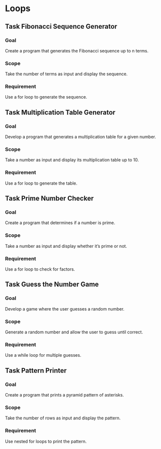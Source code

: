 # Loops
## Task Fibonacci Sequence Generator 
### Goal
 Create a program that generates the Fibonacci sequence up to n terms. 
### Scope
 Take the number of terms as input and display the sequence. 
### Requirement
 Use a for loop to generate the sequence.

## Task Multiplication Table Generator 
### Goal
 Develop a program that generates a multiplication table for a given number. 
### Scope
 Take a number as input and display its multiplication table up to 10. 
### Requirement
 Use a for loop to generate the table.

## Task Prime Number Checker 
### Goal
 Create a program that determines if a number is prime. 
### Scope
 Take a number as input and display whether it’s prime or not. 
### Requirement
 Use a for loop to check for factors.

## Task Guess the Number Game 
### Goal
 Develop a game where the user guesses a random number. 
### Scope
 Generate a random number and allow the user to guess until correct. 
### Requirement
 Use a while loop for multiple guesses.

## Task Pattern Printer 
### Goal
 Create a program that prints a pyramid pattern of asterisks. 
### Scope
 Take the number of rows as input and display the pattern. 
### Requirement
 Use nested for loops to print the pattern.
